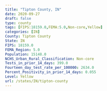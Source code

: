 ```yaml
---
title: "Tipton County, IN"
date: 2020-09-27
draft: false
type: county
tags: [FIPS:18159.0,FEMA:5.0,Non-core,Yellow]
categories: [IN]
County: Tipton County
State: IN
FIPS: 18159.0
FEMA_Region: 5.0
Population: 15148.0
NCHS_Urban_Rural_Classification: Non-core
Tests_in_prior_14_days: 399.0
Fourteen_day_test_rate_per_100000: 2634.0
Percent_Positivity_in_prior_14_days: 0.055
Level: Yellow
url: /states/IN/tipton-county
---
```



